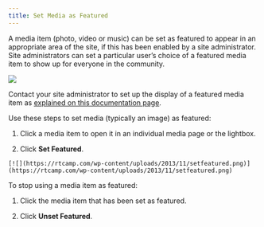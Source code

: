 ```yaml
---
title: Set Media as Featured
---
```


A media item (photo, video or music) can be set as featured to appear in an appropriate area of the site, if this has been enabled by a site administrator. Site administrators can set a particular user’s choice of a featured media item to show up for everyone in the community.

![](https://rtcamp.com/wp-content/uploads/2013/11/image12.png)

Contact your site administrator to set up the display of a featured media item as [explained on this documentation page](/rtmedia/developer/featured-media/).

Use these steps to set media (typically an image) as featured:

	
  1. Click a media item to open it in an individual media page or the lightbox.

	
  2. Click **Set Featured**.


    [![](https://rtcamp.com/wp-content/uploads/2013/11/setfeatured.png)](https://rtcamp.com/wp-content/uploads/2013/11/setfeatured.png)

To stop using a media item as featured:


  1. Click the media item that has been set as featured.

	
  2. Click **Unset Featured**.



